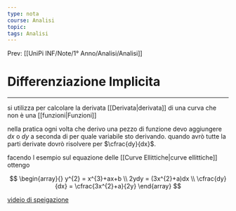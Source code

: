 ```yaml
---
type: nota
course: Analisi
topic: 
tags: Analisi
---
```


Prev: [[UniPi INF/Note/1° Anno/Analisi/Analisi]]

# Differenziazione Implicita
---
si utilizza per calcolare la derivata [[Derivata|derivata]] di una curva che non è una [[funzioni|Funzioni]]

nella pratica ogni volta che derivo una pezzo di funzione devo aggiungere $dx$  o $dy$ a seconda di per quale variabile sto derivando. quando avrò tutte la parti derivate dovrò risolvere per $\cfrac{dy}{dx}$.

facendo l esempio sul equazione delle [[Curve Ellittiche|curve ellittiche]] ottengo 

$$
\begin{array}{}
y^{2} = x^{3}+ax+b \\
2ydy = (3x^{2}+a)dx \\
\cfrac{dy}{dx} = \cfrac{3x^{2}+a}{2y}
\end{array}
$$

[videio di speigazione](https://www.youtube.com/watch?v=qb40J4N1fa4)